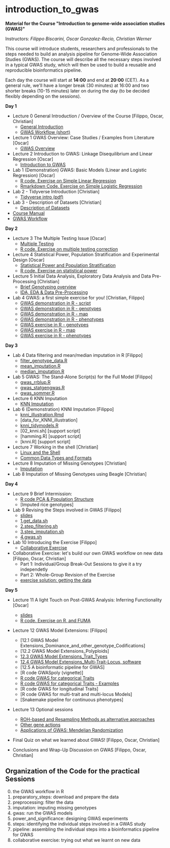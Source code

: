 # introduction_to_gwas

**Material for the Course "Introduction to genome-wide association studies (GWAS)"**

Instructors: *Filippo Biscarini, Oscar Gonzalez-Recio, Christian Werner*

This course will introduce students, researchers and professionals to the steps needed to build an analysis pipeline for Genome-Wide Association Studies (GWAS). The course will describe all the necessary steps involved in a typical GWAS study, which will then be used to build a reusable and reproducible bioinformatics pipeline.

Each day the course will start at **14:00** and end at **20:00** (CET).
As a general rule, we'll have a longer break (30 minutes) at 16:00 and two shorter breaks (10-15 minutes) later on during the day (to be decided flexibly depending on the sessions).  

<!-- timetable: [here](https://docs.google.com/spreadsheets/d/1Cy8vBD6I_no8UPzYPU9bz7ASWyI3bc4Y9vcdr5S1TBw/edit#gid=0) -->

**Day 1**

- Lecture 0	General Introduction / Overview of the Course [Filippo, Oscar, Christian]
    - [General Introduction](slides/0_General_introduction.pdf)
    - [GWAS Workflow (short)](slides/GWAS_workflow_short.pdf)
- Lecture 1	GWAS Overview: Case Studies / Examples from Literature [Oscar]
    - [GWAS Overview](slides/1_GWAS_overview.pdf)
- Lecture 2	Introduction to GWAS: Linkage Disequilibrium and Linear Regression [Oscar]
    - [Introduction to GWAS](slides/2_Introduction_to_GWAS.pdf)
- Lab 1 (Demonstration) GWAS: Basic Models (Linear and Logistic Regression) [Oscar]
    - [R code. Exercise on Simple Linear Regression](basic_model/1.Basis_of_linear_regression.R)
    - [Rmarkdown Code. Exercise on Simple Logistic Regression](basic_model/2.exercise.Basis_of_logistic_regression.Rmd)
- Lab 2 - Tidyverse Introduction [Christian]
    - [Tidyverse intro (pdf)](slides/Tidyverse_Intro.pdf)
- Lab 3 - Description of Datasets [Christian]
    - [Description of Datasets](slides/Description_of_data.pdf)
 - [Course Manual](slides/gwas_manual.pdf)
 - [GWAS Workflow](slides/GWAS_workflow.pdf)


**Day 2**

- Lecture 3 The Multiple Testing Issue [Oscar]
    - [Multiple Testing](slides/3_Multiple_testing.pdf)
    - [R code. Exercise on multiple testing correction](5.power_and_significance/MultipleTestingCorrection.R)
- Lecture 4 Statistical Power, Population Stratification and Experimental Design [Oscar] 
    - [Statistical Power and Population Stratification](slides/4_Experimental_design.pdf)
    - [R code. Exercise on statistical power](5.power_and_significance/StatisticalPower_exercise.R)
- Lecture 5 Initial Data Analysis, Exploratory Data Analysis and Data Pre-Processing [Christian]
    - [Brief Genotyping overview](slides/5_1_Genotyping.pdf)
    - [IDA, EDA & Data Pre-Processing](slides/5_2_Data_pre-processing.pdf)
- Lab 4 GWAS: a first simple exercise for you! [Christian, Filippo]
    - [GWAS demonstration in R - script](0.r_scripts/GWAS_demo.R)
    - [GWAS demonstration in R - genotypes](example_data/genotypes_demo.csv)
    - [GWAS demonstration in R - map](example_data/map_demo.csv)
    - [GWAS demonstration in R - phenotypes](example_data/phenotypes_demo.csv)
    - [GWAS exercise in R - genotypes](example_data/genotypes_fruit_sim.csv)
    - [GWAS exercise in R - map](example_data/map_fruit_sim.csv)
    - [GWAS exercise in R - phenotypes](example_data/phenotypes_fruit_sim.csv)

**Day 3**

- Lab 4 Data filtering and mean/median imputation in R [Filippo]
    - [filter_genotype_data.R](0.r_scripts/filter_genotype_data.R)
    - [mean_imputation.R](0.r_scripts/mean_imputation.R)
    - [median_imputation.R](0.r_scripts/median_imputation.R)
- Lab 5 GWAS: The Stand-Alone Script(s) for the Full Model [Filippo]
    - [gwas_rrblup.R](4.gwas/gwas_rrblup.R)
    - [gwas_statgengwas.R](4.gwas/gwas_statgengwas.R)
    - [gwas_sommer.R](4.gwas/gwas_sommer.R)
- Lecture 6 KNN Imputation 
    - [KNN Imputation](slides/6.KNN_imputation.pdf)
- Lab 6 (Demonstration) KNNI Imputation [Filippo]
    - [knni_illustration.Rmd](3.imputation/knni_illustration.Rmd)
    - [data_for_KNNI_illustration]<!--(model_extensions_data/GenRiz44.txt)-->
    - [knni_tidymodels.R](3.imputation/knni_tidymodels.R)
    - [02_knni.sh]<!--(3.imputation/02_knni.sh)--> [support script]
    - [hamming.R]<!--(3.imputation/hamming.R)--> [support script]
    - [knni.R]<!--(3.imputation/knni.R)--> [support script]
- Lecture 7 Working in the shell [Christian]
    - [Linux and the Shell](slides/7_1_Linux_intro.pdf)
    - [Common Data Types and Formats](slides/7_2_data_formats.pdf)
- Lecture 8	Imputation of Missing Genotypes [Christian]
    - [Imputation](slides/8_Imputation.pdf)
- Lab 8 Imputation of Missing Genotypes using Beagle [Christian]


**Day 4**
- Lecture 9 Brief Intermission:
    - [R code PCA & Population Structure](4.gwas/PCA_screeplots.R)
    - [Imputed rice genotypes]<!--(4.gwas/rice_imputed.raw)-->
- Lab 9 Revising the Steps involved in GWAS [Filippo]
    - [slides](slides/9.Revising_the_steps.pdf)
    - [1.get_data.sh](6.steps/1.get_data.sh)
    - [2.step_filtering.sh](6.steps/2.step_filtering.sh)
    - [3.step_imputation.sh](6.steps/3.step_imputation.sh)
    - [4.gwas.sh](6.steps/4.gwas.sh)
- Lab 10 Introducing the Exercise [Filippo]
    - [Collaborative Exercise](slides/9.1.Collaborative_exercise.pdf)
- Collaborative Exercise: let's build our own GWAS workflow on new data [Filippo, Oscar, Christian]
    - Part 1: Individual/Group Break-Out Sessions to give it a try independetly
    - Part 2: Whole-Group Revision of the Exercise
    - [exercise solution: getting the data](8.collaborative_exercise/1.get_data.sh)
    
**Day 5**

- Lecture 11 A light Touch on Post-GWAS Analysis: Inferring Functionality [Oscar]
    - [slides](slides/Functional_Analysis.pdf)
    - [R code. Exercise on R, and FUMA](functional_analysis/getGenesFromSNP.R)
- Lecture 12 GWAS Model Extensions: [Filippo]
    - [12.1 GWAS Model Extensions_Dominance_and_other_genotype_Codifications]<!--(slides/12.1.GWAS_model_extensions_genotype_codification.pdf)-->
    - [12.2 GWAS Model Extensions_Polyploids]<!--(slides/12_2_GWAS_model_extensions_polyploids.pdf)-->
    - [12.3 GWAS Model Extensions_Trait_Types](slides/12.3.GWAS_model_extensions_trait_type.pdf)
    - [12.4 GWAS Model Extensions_Multi-Trait-Locus, software](slides/12.4.GWAS_model_extensions_multi_trait_and_locus.pdf)
    - [12.5 A bioinformatic pipeline for GWAS]<!--(slides/12.5_A_bioinformatic_pipeline_for_GWAS.pdf)-->
    - [R code GWASpoly (vignette)]<!--(slides/GWASpoly_vignette.pdf)-->
    - [R code GWAS for categorical Traits](model_extensions/1.categorical_gwas.Rmd)
    - [R code GWAS for categorical Traits - Examples](model_extensions/2.categorical_gwas_example.Rmd)
    - [R code GWAS for longitudinal Traits]<!--(model_extensions/3.longitudinal_gwas.Rmd)-->
    - [R code GWAS for multi-trait and multi-locus Models]
    - [Snakemake pipeline for continuous phenotypes]<!--(model_extensions/3.longitudinal_gwas.Rmd)-->

- Lecture 13 Optional sessions
    - [ROH-based and Resampling Methods as alternative approaches]()
    - [Other gene actions](slides/13.1.GWAS_model_extensions_genotype_codification.pdf)
    - [Applications of GWAS: Mendelian Randomization]()

- Final Quiz on what we learned about GWAS! [Filippo, Oscar, Christian]
- Conclusions and Wrap-Up Discussion on GWAS [Filippo, Oscar, Christian]

## Organization of the Code for the practical Sessions

0. the GWAS workflow in R
1. preparatory_steps: download and prepare the data
2. preprocessing: filter the data
3. imputation: imputing missing genotypes
4. gwas: run the GWAS models
5. power_and_significance: designing GWAS experiments
6. steps: identifying the individual steps involved in a GWAS study
7. pipeline: assembling the individual steps into a bioinformatics pipeline for GWAS
8. collaborative exercise: trying out what we learnt on new data
